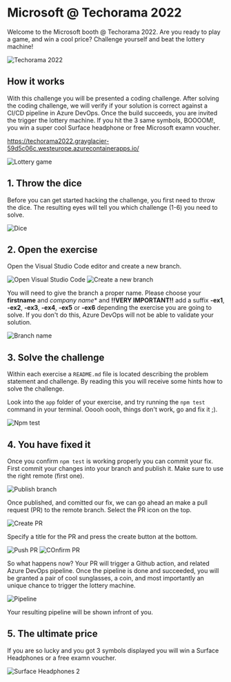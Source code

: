 # Microsoft @ Techorama 2022

Welcome to the Microsoft booth @ Techorama 2022. Are you ready to play a game, and win a cool price? Challenge yourself and beat the lottery machine!

![Techorama 2022](./images/techorama.jpg)

## How it works

With this challenge you will be presented a coding challenge. After solving the coding challenge, we will verify if your solution is correct against a CI/CD pipeline in Azure DevOps. Once the build succeeds, you are invited the trigger the lottery machine. If you hit the 3 same symbols, BOOOOM!, you win a super cool Surface headphone or free Microsoft examn voucher.

https://techorama2022.grayglacier-59d5c06c.westeurope.azurecontainerapps.io/

![Lottery game](./images/lottery.png)

## 1. Throw the dice

Before you can get started hacking the challenge, you first need to throw the dice. The resulting eyes will tell you which challenge (1-6) you need to solve.

![Dice](./images/dice.gif)

## 2. Open the exercise

Open the Visual Studio Code editor and create a new branch.

![Open Visual Studio Code](./images/1-open.png)
![Create a new branch](./images/2-createbranch.png)

You will need to give the branch a proper name. Please choose your **firstname** and *company name** and **!!VERY IMPORTANT!!** add a suffix **-ex1**, **-ex2**, **-ex3**, **-ex4**, **-ex5** or **-ex6** depending the exercise you are going to solve. If you don't do this, Azure DevOps will not be able to validate your solution.

![Branch name](./images/3-branchname.png)

## 3. Solve the challenge

Within each exercise a `README.md` file is located describing the problem statement and challenge. By reading this you will receive some hints how to solve the challenge.

Look into the `app` folder of your exercise, and try running the `npm test` command in your terminal. Ooooh oooh, things don't work, go and fix it ;).

![Npm test](./images/npm-test.png)

## 4. You have fixed it

Once you confirm `npm test` is working properly you can commit your fix. First commit your changes into your branch and publish it. Make sure to use the right remote (first one).

![Publish branch](./images/4-publish.png)

Once published, and comitted our fix, we can go ahead an make a pull request (PR) to the remote branch. Select the PR icon on the top.

![Create PR](./images/5-createpr.png)

Specify a title for the PR and press the create button at the bottom.

![Push PR](./images/6-pushpr.png)
![COnfirm PR](./images/7-confirmpr.png)

 So what happens now? Your PR will trigger a Github action, and related Azure DevOps pipeline. Once the pipeline is done and succeeded, you will be granted a pair of cool sunglasses, a coin, and most importantly an unique chance to trigger the lottery machine.

![Pipeline](./images/pipeline.png)

Your resulting pipeline will be shown infront of you.

## 5. The ultimate price

If you are so lucky and you got 3 symbols displayed you will win a Surface Headphones or a free examn voucher.

![Surface Headphones 2](./images/surface-headphones.png)